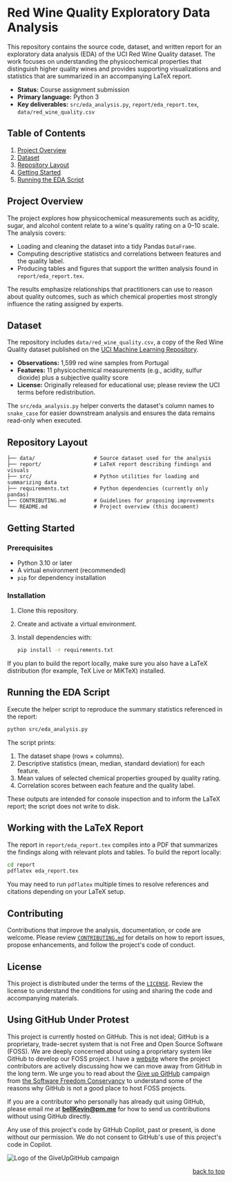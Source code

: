 <a name="readme-top"></a>

# Red Wine Quality Exploratory Data Analysis

This repository contains the source code, dataset, and written report for an
exploratory data analysis (EDA) of the UCI Red Wine Quality dataset. The work
focuses on understanding the physicochemical properties that distinguish higher
quality wines and provides supporting visualizations and statistics that are
summarized in an accompanying LaTeX report.

- **Status:** Course assignment submission
- **Primary language:** Python 3
- **Key deliverables:** `src/eda_analysis.py`, `report/eda_report.tex`,
  `data/red_wine_quality.csv`

## Table of Contents

1. [Project Overview](#project-overview)
2. [Dataset](#dataset)
3. [Repository Layout](#repository-layout)
4. [Getting Started](#getting-started)
5. [Running the EDA Script](#running-the-eda-script)

## Project Overview

The project explores how physicochemical measurements such as acidity, sugar,
and alcohol content relate to a wine's quality rating on a 0–10 scale. The
analysis covers:

- Loading and cleaning the dataset into a tidy Pandas `DataFrame`.
- Computing descriptive statistics and correlations between features and the
  quality label.
- Producing tables and figures that support the written analysis found in
  `report/eda_report.tex`.

The results emphasize relationships that practitioners can use to reason about
quality outcomes, such as which chemical properties most strongly influence the
rating assigned by experts.

## Dataset

The repository includes `data/red_wine_quality.csv`, a copy of the Red Wine
Quality dataset published on the
[UCI Machine Learning Repository](https://archive.ics.uci.edu/ml/datasets/wine+quality).

- **Observations:** 1,599 red wine samples from Portugal
- **Features:** 11 physicochemical measurements (e.g., acidity, sulfur dioxide)
  plus a subjective quality score
- **License:** Originally released for educational use; please review the UCI
  terms before redistribution.

The `src/eda_analysis.py` helper converts the dataset's column names to
`snake_case` for easier downstream analysis and ensures the data remains
read-only when executed.

## Repository Layout

```
├── data/                   # Source dataset used for the analysis
├── report/                 # LaTeX report describing findings and visuals
├── src/                    # Python utilities for loading and summarizing data
├── requirements.txt        # Python dependencies (currently only pandas)
├── CONTRIBUTING.md         # Guidelines for proposing improvements
└── README.md               # Project overview (this document)
```

## Getting Started

### Prerequisites

- Python 3.10 or later
- A virtual environment (recommended)
- `pip` for dependency installation

### Installation

1. Clone this repository.
2. Create and activate a virtual environment.
3. Install dependencies with:

   ```bash
   pip install -r requirements.txt
   ```

If you plan to build the report locally, make sure you also have a LaTeX
distribution (for example, TeX Live or MiKTeX) installed.

## Running the EDA Script

Execute the helper script to reproduce the summary statistics referenced in the
report:

```bash
python src/eda_analysis.py
```

The script prints:

1. The dataset shape (rows × columns).
2. Descriptive statistics (mean, median, standard deviation) for each feature.
3. Mean values of selected chemical properties grouped by quality rating.
4. Correlation scores between each feature and the quality label.

These outputs are intended for console inspection and to inform the LaTeX
report; the script does not write to disk.

## Working with the LaTeX Report

The report in `report/eda_report.tex` compiles into a PDF that summarizes the
findings along with relevant plots and tables. To build the report locally:

```bash
cd report
pdflatex eda_report.tex
```

You may need to run `pdflatex` multiple times to resolve references and
citations depending on your LaTeX setup.

## Contributing

Contributions that improve the analysis, documentation, or code are welcome.
Please review [`CONTRIBUTING.md`](CONTRIBUTING.md) for details on how to report
issues, propose enhancements, and follow the project's code of conduct.

## License

This project is distributed under the terms of the
[`LICENSE`](LICENSE). Review the license to understand the conditions for using
and sharing the code and accompanying materials.

## Using GitHub Under Protest

This project is currently hosted on GitHub. This is not ideal; GitHub is a
proprietary, trade-secret system that is not Free and Open Source Software
(FOSS). We are deeply concerned about using a proprietary system like GitHub to
develop our FOSS project. I have a [website](https://bellKevin.me) where the
project contributors are actively discussing how we can move away from GitHub
in the long term. We urge you to read about the
[Give up GitHub](https://GiveUpGitHub.org) campaign from
[the Software Freedom Conservancy](https://sfconservancy.org) to understand some
of the reasons why GitHub is not a good place to host FOSS projects.

If you are a contributor who personally has already quit using GitHub, please
email me at **bellKevin@pm.me** for how to send us contributions without using
GitHub directly.

Any use of this project's code by GitHub Copilot, past or present, is done
without our permission. We do not consent to GitHub's use of this project's code
in Copilot.

![Logo of the GiveUpGitHub campaign](https://sfconservancy.org/img/GiveUpGitHub.png)

<p align="right"><a href="#readme-top">back to top</a></p>
